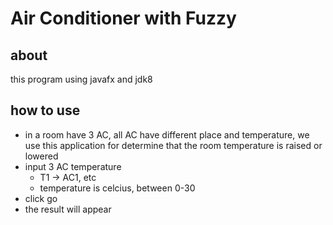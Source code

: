 # Air Conditioner with Fuzzy <br>
## about <br>
this program using javafx and jdk8<br>
## how to use <br>
* in a room have 3 AC, all AC have different place and temperature, we use this application for determine that the room temperature is raised or lowered
* input 3 AC temperature
    * T1 -> AC1, etc
    * temperature is celcius, between 0-30
* click go
* the result will appear
